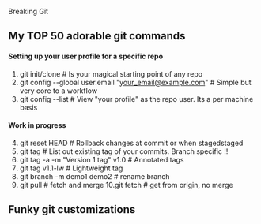 Breaking Git 

## My TOP 50 adorable git commands
#### Setting up your user profile for a specific repo  
1. git init/clone # Is your magical starting point of any repo
2. git config --global user.email "your_email@example.com" # Simple but very core to a workflow
3. git config --list  # View "your profile" as the repo user. Its a per machine basis

#### Work in progress 
4. git reset HEAD <file-name> # Rollback changes at commit or when stagedstaged 
5. git tag 		      # List out existing tag of your commits. Branch specific !!
6. git tag -a -m "Version 1 tag" v1.0	# Annotated tags 
7. git tag v1.1-lw	      # Lightweight tag 
8. git branch -m demo1 demo2 # rename branch
9. git pull # fetch and merge 
10.git fetch # get from origin, no merge
## Funky git customizations  
